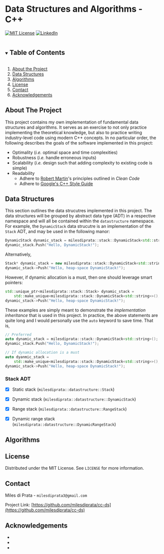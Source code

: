 # Data Structures and Algorithms - C++

[![MIT License][license-shield]][license-url]
[![LinkedIn][linkedin-shield]][linkedin-url]



<!-- TABLE OF CONTENTS -->
<details open="open">
  <summary><h2 style="display: inline-block">Table of Contents</h2></summary>
  <ol>
    <li><a href="#about-the-project">About the Project</a></li>
    <li><a href="#data-structures">Data Structures</a></li>
    <li><a href="#algorithms">Algorithms</a></li>
    <li><a href="#license">License</a></li>
    <li><a href="#contact">Contact</a></li>
    <li><a href="#acknowledgements">Acknowledgements</a></li>
  </ol>
</details>



## About The Project
This project contains my own implementation of fundamental data structures and
algorithms. It serves as an exercise to not only practice implementing the
theoretical knowledge, but also to practice writing industry-level code using 
modern C++ concepts. In no particular order, the following describes the goals
of the software  implemented in this project:
* Optimality (*i.e.* optimal space and time complexities) 
* Robustness (*i.e.* handle erroneous inputs)
* Scalability (*i.e.* design such that adding complexity to existing code is
               simple)
* Readability
  * Adhere to [Robert Martin](https://en.wikipedia.org/wiki/Robert_C._Martin)'s
    principles outlined in *Clean Code*
  * Adhere to [Google's C++ Style Guide](https://google.github.io/styleguide/cppguide.html)


## Data Structures
This section outlines the data strucutres implemented in this project. The data
structures will be grouped by abstract data type (ADT) in a respective
namespace and will all be contained within the `datastructure` namespace. For
example, the `DynamicStack` data strucutre is an implementation of the `Stack`
ADT, and may be used in the following manor:
```cpp
DynamicStack dynamic_stack = milesdiprata::stack::DynamicStack<std::string>();
dynamic_stack.Push("Hello, DynamicStack!");
```
Alternatively,
```cpp
Stack* dynamic_stack = new milesdiprata::stack::DynamicStack<std::string>();
dynamic_stack->Push("Hello, heap-space DynamicStack!");
```
However, if dynamic allocation is a must, then one should leverage smart
pointers:
```cpp
std::unique_ptr<milesdiprata::stack::Stack> dynamic_stack =
    std::make_unique<milesdiprata::stack::DynamicStack<std::string>>();
dynamic_stack->Push("Hello, heap-space DynamicStack!");
```
These examples are simply meant to demonstrate the *implementation inheritance*
that is used in this project. In practice, the above statements are quite long
and I would personally use the `auto` keyword to save time. That is,
```cpp
// Preferred
auto dynamic_stack = milesdiprata::stack::DynamicStack<std::string>();
dynamic_stack.Push("Hello, DynamicStack!");

// If dynamic allocation is a must
auto dyanmic_stack =
    std::make_unique<milesdiprata::stack::DynamicStack<std::string>>();
dynamic_stack->Push("Hello, heap-space DynamicStack!");
```

### Stack ADT
- [x] Static stack (`milesdiprata::datastructure::Stack`)
- [x] Dynamic stack (`milesdiprata::datastructure::DynamicStack`)
- [x] Range stack (`milesdiprata::datastructure::RangeStack`)
- [x] Dynamic range stack (`milesdiprata::datastructure::DynamicRangeStack`)



## Algorithms
<!-- TODO -->


## License

Distributed under the MIT License. See `LICENSE` for more information.



## Contact

Miles di Prata - `milesdiprata3@gmail.com`

Project Link: [https://github.com/milesdiprata/cc-ds](https://github.com/milesdiprata/cc-ds)



## Acknowledgements

* []()
* []()
* []()





<!-- https://www.markdownguide.org/basic-syntax/#reference-style-links -->
[contributors-shield]: https://img.shields.io/github/contributors/milesdiprata/repo.svg?style=for-the-badge
[contributors-url]: https://github.com/milesdiprata/repo/graphs/contributors
[forks-shield]: https://img.shields.io/github/forks/milesdiprata/repo.svg?style=for-the-badge
[forks-url]: https://github.com/milesdiprata/repo/network/members
[stars-shield]: https://img.shields.io/github/stars/milesdiprata/repo.svg?style=for-the-badge
[stars-url]: https://github.com/milesdiprata/repo/stargazers
[issues-shield]: https://img.shields.io/github/issues/milesdiprata/repo.svg?style=for-the-badge
[issues-url]: https://github.com/milesdiprata/repo/issues
[license-shield]: https://img.shields.io/github/license/milesdiprata/repo.svg?style=for-the-badge
[license-url]: https://github.com/milesdiprata/repo/blob/master/LICENSE.txt
[linkedin-shield]: https://img.shields.io/badge/-LinkedIn-black.svg?style=for-the-badge&logo=linkedin&colorB=555
[linkedin-url]: https://linkedin.com/in/milesdiprata
